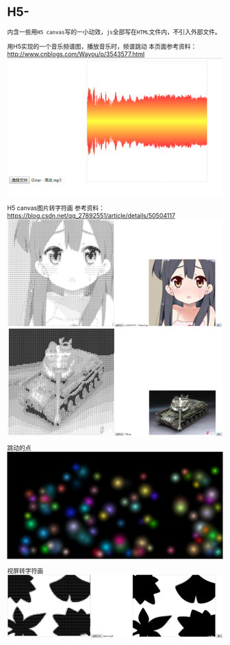 # H5-
内含一些用`H5 canvas`写的一小动效，`js`全部写在`HTML`文件内，不引入外部文件。

用H5实现的一个音乐频谱图，播放音乐时，频谱跳动
本页面参考资料：http://www.cnblogs.com/Wayou/p/3543577.html
![音波图](https://github.com/a453826252/H5-/blob/master/result_display/音波图.png)

H5 canvas图片转字符画
参考资料：https://blog.csdn.net/qq_27892551/article/details/50504117
![图片转字符画1](https://github.com/a453826252/H5-/blob/master/result_display/图片转字符画1.png)
![图片转字符画2](https://github.com/a453826252/H5-/blob/master/result_display/图片转字符画2.png)

跳动的点
![跳动的点](https://github.com/a453826252/H5-/blob/master/result_display/跳动的点.png)

视屏转字符画
![视屏转字符画](https://github.com/a453826252/H5-/blob/master/result_display/视屏转字符画.png)